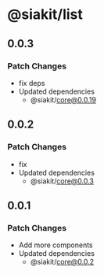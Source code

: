# @siakit/list

## 0.0.3

### Patch Changes

- fix deps
- Updated dependencies
  - @siakit/core@0.0.19

## 0.0.2

### Patch Changes

- fix
- Updated dependencies
  - @siakit/core@0.0.3

## 0.0.1

### Patch Changes

- Add more components
- Updated dependencies
  - @siakit/core@0.0.2
